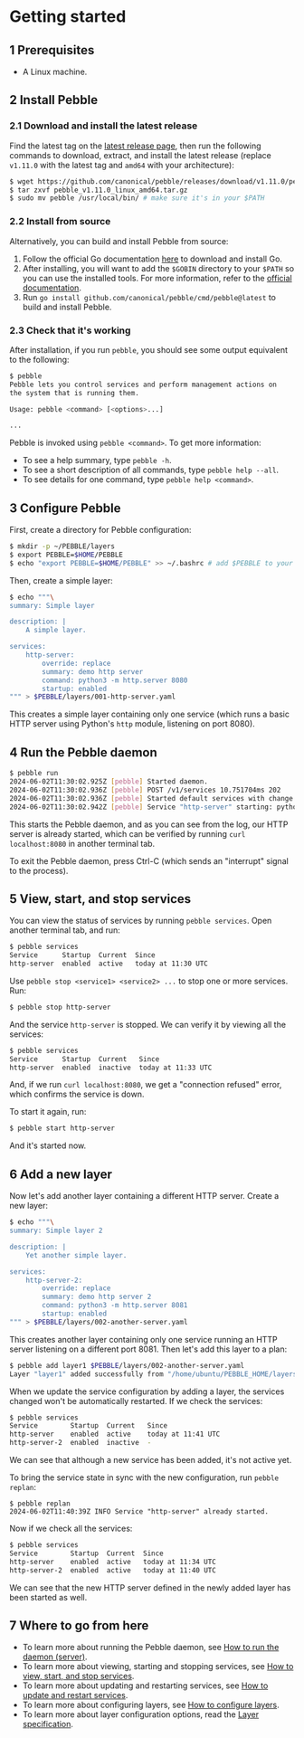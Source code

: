 # Getting started

## 1 Prerequisites

- A Linux machine.

## 2 Install Pebble

### 2.1 Download and install the latest release

Find the latest tag on the [latest release page](https://github.com/canonical/pebble/releases/latest), then run the following commands to download, extract, and install the latest release (replace `v1.11.0` with the latest tag and `amd64` with your architecture):

```bash
$ wget https://github.com/canonical/pebble/releases/download/v1.11.0/pebble_v1.11.0_linux_amd64.tar.gz
$ tar zxvf pebble_v1.11.0_linux_amd64.tar.gz
$ sudo mv pebble /usr/local/bin/ # make sure it's in your $PATH
```

### 2.2 Install from source

Alternatively, you can build and install Pebble from source:

1. Follow the official Go documentation [here](https://go.dev/doc/install) to download and install Go.
2. After installing, you will want to add the `$GOBIN` directory to your `$PATH` so you can use the installed tools. For more information, refer to the [official documentation](https://go.dev/doc/install/source#environment).
3. Run `go install github.com/canonical/pebble/cmd/pebble@latest` to build and install Pebble.

### 2.3 Check that it's working

After installation, if you run `pebble`, you should see some output equivalent to the following:

```bash
$ pebble
Pebble lets you control services and perform management actions on
the system that is running them.

Usage: pebble <command> [<options>...]

...
```

Pebble is invoked using `pebble <command>`. To get more information:

- To see a help summary, type `pebble -h`.
- To see a short description of all commands, type `pebble help --all`.
- To see details for one command, type `pebble help <command>`.

## 3 Configure Pebble

First, create a directory for Pebble configuration:

```bash
$ mkdir -p ~/PEBBLE/layers
$ export PEBBLE=$HOME/PEBBLE
$ echo "export PEBBLE=$HOME/PEBBLE" >> ~/.bashrc # add $PEBBLE to your bashrc
```

Then, create a simple layer:

```bash
$ echo """\
summary: Simple layer

description: |
    A simple layer.

services:
    http-server:
        override: replace
        summary: demo http server
        command: python3 -m http.server 8080
        startup: enabled
""" > $PEBBLE/layers/001-http-server.yaml
```

This creates a simple layer containing only one service (which runs a basic HTTP server using Python's `http` module, listening on port 8080).

## 4 Run the Pebble daemon

```bash
$ pebble run
2024-06-02T11:30:02.925Z [pebble] Started daemon.
2024-06-02T11:30:02.936Z [pebble] POST /v1/services 10.751704ms 202
2024-06-02T11:30:02.936Z [pebble] Started default services with change 77.
2024-06-02T11:30:02.942Z [pebble] Service "http-server" starting: python3 -m http.server 8080
```

This starts the Pebble daemon, and as you can see from the log, our HTTP server is already started, which can be verified by running `curl localhost:8080` in another terminal tab.

To exit the Pebble daemon, press Ctrl-C (which sends an "interrupt" signal to the process).

## 5 View, start, and stop services

You can view the status of services by running `pebble services`. Open another terminal tab, and run:

```bash
$ pebble services
Service      Startup  Current  Since
http-server  enabled  active   today at 11:30 UTC
```

Use `pebble stop <service1> <service2> ...` to stop one or more services. Run:

```bash
$ pebble stop http-server
```

And the service `http-server` is stopped. We can verify it by viewing all the services:

```bash
$ pebble services
Service      Startup  Current   Since
http-server  enabled  inactive  today at 11:33 UTC
```

And, if we run `curl localhost:8080`, we get a "connection refused" error, which confirms the service is down.

To start it again, run:

```bash
$ pebble start http-server
```

And it's started now.

## 6 Add a new layer

Now let's add another layer containing a different HTTP server. Create a new layer:

```bash
$ echo """\
summary: Simple layer 2

description: |
    Yet another simple layer.

services:
    http-server-2:
        override: replace
        summary: demo http server 2
        command: python3 -m http.server 8081
        startup: enabled
""" > $PEBBLE/layers/002-another-server.yaml
```

This creates another layer containing only one service running an HTTP server listening on a different port 8081. Then let's add this layer to a plan:

```bash
$ pebble add layer1 $PEBBLE/layers/002-another-server.yaml
Layer "layer1" added successfully from "/home/ubuntu/PEBBLE_HOME/layers/002-another-server.yaml"
```

When we update the service configuration by adding a layer, the services changed won't be automatically restarted. If we check the services:

```bash
$ pebble services
Service        Startup  Current   Since
http-server    enabled  active    today at 11:41 UTC
http-server-2  enabled  inactive  -
```

We can see that although a new service has been added, it's not active yet.

To bring the service state in sync with the new configuration, run `pebble replan`:

```
$ pebble replan
2024-06-02T11:40:39Z INFO Service "http-server" already started.
```

Now if we check all the services:

```bash
$ pebble services
Service        Startup  Current  Since
http-server    enabled  active   today at 11:34 UTC
http-server-2  enabled  active   today at 11:40 UTC
```

We can see that the new HTTP server defined in the newly added layer has been started as well.

## 7 Where to go from here

- To learn more about running the Pebble daemon, see [How to run the daemon (server)](../how-to/run-the-daemon.md).
- To learn more about viewing, starting and stopping services, see [How to view, start, and stop services](../how-to/view-start-stop-services.md).
- To learn more about updating and restarting services, see [How to update and restart services](../how-to/update-restart-services.md).
- To learn more about configuring layers, see [How to configure layers](../how-to/configure-layers.md).
- To learn more about layer configuration options, read the [Layer specification](../reference/layer-specification.md).
